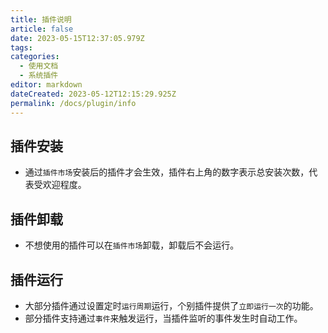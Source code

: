 ```yaml
---
title: 插件说明
article: false
date: 2023-05-15T12:37:05.979Z
tags:
categories: 
  - 使用文档
  - 系统插件
editor: markdown
dateCreated: 2023-05-12T12:15:29.925Z
permalink: /docs/plugin/info
---
```


## 插件安装

- 通过`插件市场`安装后的插件才会生效，插件右上角的数字表示总安装次数，代表受欢迎程度。

## 插件卸载

- 不想使用的插件可以在`插件市场`卸载，卸载后不会运行。

## 插件运行

- 大部分插件通过设置定时`运行周期`运行，个别插件提供了`立即运行一次`的功能。
- 部分插件支持通过`事件`来触发运行，当插件监听的事件发生时自动工作。
